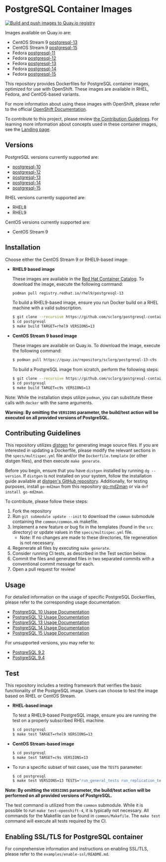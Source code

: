 # PostgreSQL Container Images

[![Build and push images to Quay.io registry](https://github.com/sclorg/postgresql-container/actions/workflows/build-and-push.yml/badge.svg)](https://github.com/sclorg/postgresql-container/actions/workflows/build-and-push.yml)

Images available on Quay.io are:

- CentOS Stream 9 [postgresql-13](https://quay.io/repository/sclorg/postgresql-13-c9s)
- CentOS Stream 9 [postgresql-15](https://quay.io/repository/sclorg/postgresql-15-c9s)
- Fedora [postgresql-11](https://quay.io/repository/fedora/postgresql-11)
- Fedora [postgresql-12](https://quay.io/repository/fedora/postgresql-12)
- Fedora [postgresql-13](https://quay.io/repository/fedora/postgresql-13)
- Fedora [postgresql-14](https://quay.io/repository/fedora/postgresql-14)
- Fedora [postgresql-15](https://quay.io/repository/fedora/postgresql-15)

This repository provides Dockerfiles for PostgreSQL container images, optimized for use with OpenShift. These images are available in RHEL, Fedora, and CentOS-based variants.

For more information about using these images with OpenShift, please refer to the official [OpenShift Documentation](https://docs.okd.io/latest/openshift_images/using-templates.html).

To contribute to this project, please review [the Contribution Guidelines](https://github.com/sclorg/welcome/blob/master/contribution.md).
For learning more information about concepts used in these container images, see the [Landing page](https://github.com/sclorg/welcome).

## Versions

PostgreSQL versions currently supported are:

- [postgresql-10](https://github.com/sclorg/postgresql-container/tree/master/10)
- [postgresql-12](https://github.com/sclorg/postgresql-container/tree/master/12)
- [postgresql-13](https://github.com/sclorg/postgresql-container/tree/master/13)
- [postgresql-14](https://github.com/sclorg/postgresql-container/tree/master/14)
- [postgresql-15](https://github.com/sclorg/postgresql-container/tree/master/15)

RHEL versions currently supported are:
- RHEL8
- RHEL9

CentOS versions currently supported are:
- CentOS Stream 9

## Installation

Choose either the CentOS Stream 9 or RHEL9-based image:

- **RHEL9 based image**

  These images are available in the [Red Hat Container Catalog](https://access.redhat.com/containers/#/registry.access.redhat.com/rhel9/postgresql-13).
  To download the image, execute the following command:

  ```bash
  podman pull registry.redhat.io/rhel9/postgresql-13
  ```

  To build a RHEL9-based image, ensure you run Docker build on a RHEL machine with a valid subscription.

  ```bash
  $ git clone --recursive https://github.com/sclorg/postgresql-container.git
  $ cd postgresql
  $ make build TARGET=rhel9 VERSIONS=13
  ```

- **CentOS Stream 9 based image**

  These images are available on Quay.io. To download the image, execute the following command:

  ```bash
  $ podman pull https://quay.io/repository/sclorg/postgresql-13-c9s
  ```

  To build a PostgreSQL image from scratch, perform the following steps:

  ```bash
  $ git clone --recursive https://github.com/sclorg/postgresql-container.git
  $ cd postgresql
  $ make build TARGET=c9s VERSIONS=13
  ```

Note: While the installation steps utilize `podman`, you can substitute these calls with `docker` with the same arguments.

**Warning: By omitting the `VERSIONS` parameter, the build/test action will be executed on all provided versions of PostgreSQL.**

## Contributing Guidelines

This repository utilizes [distgen](https://github.com/devexp-db/distgen/) for generating image source files. If you are interested in updating a Dockerfile, please modify the relevant sections in the `specs/multispec.yml` file and/or the `Dockerfile.template` (or other distgen files), and then execute `make generate`.

Before you begin, ensure that you have `distgen` installed by running `dg --version`. If `distgen` is not installed on your system, follow the installation guide available at [distgen's GitHub repository](https://github.com/devexp-db/distgen/).
Additionally, for testing purposes, install `go-md2man` from this repository [go-md2man](https://github.com/cpuguy83/go-md2man) or via `dnf install go-md2man`.

To contribute, please follow these steps:

1. Fork the repository
2. Run `git submodule update --init` to download the `common` submodule containing the `common/common.mk` makefile.
3. Implement a new feature or bug fix in the templates (found in the `src` directory) or update values in the `specs/multispec.yml` file.
   - Note: If no changes are made to these directories, file regeneration is not necessary.
4. Regenerate all files by executing `make generate`.
5. Consider running CI tests, as described in the Test section below.
6. Commit the files and generated files in two separated commits with a conventional commit message for each.
7. Open a pull request for review!

## Usage

For detailed information on the usage of specific PostgreSQL Dockerfiles, please refer to the corresponding usage documentation:

- [PostgreSQL 10 Usage Documentation](https://github.com/sclorg/postgresql-container/tree/master/10)
- [PostgreSQL 12 Usage Documentation](https://github.com/sclorg/postgresql-container/tree/master/12)
- [PostgreSQL 13 Usage Documentation](https://github.com/sclorg/postgresql-container/tree/master/13)
- [PostgreSQL 14 Usage Documentation](https://github.com/sclorg/postgresql-container/tree/master/14)
- [PostgreSQL 15 Usage Documentation](https://github.com/sclorg/postgresql-container/tree/master/15)

For unsupported versions, you may refer to:

- [PostgreSQL 9.2](https://github.com/sclorg/postgresql-container/blob/f213e5d0/9.2)
- [PostgreSQL 9.4](https://github.com/sclorg/postgresql-container/blob/2ab68e86/9.4)

## Test

This repository includes a testing framework that verifies the basic functionality of the PostgreSQL image. Users can choose to test the image based on RHEL or CentOS Stream.

- **RHEL-based image**

  To test a RHEL9-based PostgreSQL image, ensure you are running the test on a properly subscribed RHEL machine.

  ```bash
  $ cd postgresql
  $ make test TARGET=rhel9 VERSIONS=13
  ```

- **CentOS Stream-based image**

  ```bash
  $ cd postgresql
  $ make test TARGET=c9s VERSIONS=13
  ```

- To run a specific subset of test cases, use the `TESTS` parameter:

  ```bash
  $ cd postgresql
  $ make test VERSIONS=13 TESTS="run_general_tests run_replication_test"
  ```

**Note: By omitting the `VERSIONS` parameter, the build/test action will be performed on all provided versions of PostgreSQL.**

The test command is utilized from the `common` submodule. While it is possible to run `make test-openshift-4`, it is typically not necessary. All commands for the Makefile can be found in `common/Makefile`. The `make test` command will execute all tests required by the CI.

## Enabling SSL/TLS for PostgreSQL container

For comprehensive information and instructions on enabling SSL/TLS, please refer to the `examples/enable-ssl/README.md`.

